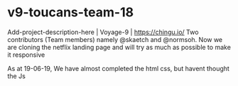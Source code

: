 # v9-toucans-team-18
Add-project-description-here | Voyage-9 | https://chingu.io/
Two contributors (Team members) namely @skaetch and @normsoh.
Now we are cloning the netflix landing page and will try as much as possible
to make it responsive 

As at 19-06-19, We have almost completed the html css, but havent thought the Js
